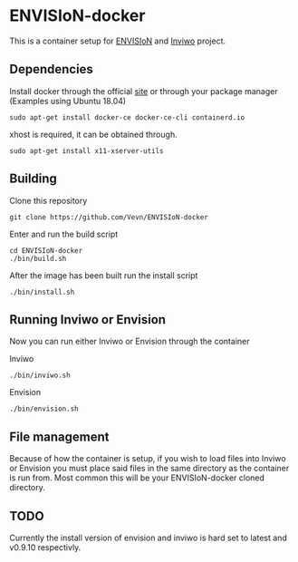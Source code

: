 # ENVISIoN-docker
This is a container setup for [ENVISIoN](https://github.com/rartino/ENVISIoN) and [Inviwo](https://github.com/inviwo/inviwo) project.

## Dependencies
Install docker through the official [site](https://docs.docker.com/install/) or through your package manager (Examples using Ubuntu 18.04)

    sudo apt-get install docker-ce docker-ce-cli containerd.io

xhost is required, it can be obtained through.

    sudo apt-get install x11-xserver-utils

## Building
Clone this repository

    git clone https://github.com/Vevn/ENVISIoN-docker

Enter and run the build script

    cd ENVISIoN-docker
    ./bin/build.sh

After the image has been built run the install script

    ./bin/install.sh

## Running Inviwo or Envision
Now you can run either Inviwo or Envision through the container

Inviwo

    ./bin/inviwo.sh

Envision

    ./bin/envision.sh
    
## File management
Because of how the container is setup, if you wish to load files into Inviwo or Envision you must place said files in the same directory as the container is run from. Most common this will  be your ENVISIoN-docker cloned directory.

## TODO
Currently the install version of envision and inviwo is hard set to latest and v0.9.10 respectivly.
